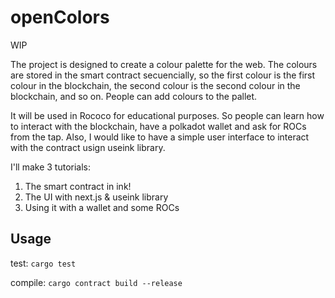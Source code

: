# openColors

WIP

The project is designed to create a colour palette for the web. The colours are stored in the smart contract secuencially, so the first colour is the first colour in the blockchain, the second colour is the second colour in the blockchain, and so on. People can add colours to the pallet.

It will be used in Rococo for educational purposes. So people can learn how to interact with the blockchain, have a polkadot wallet and ask for ROCs from the tap. Also, I would like to have a simple user interface to interact with the contract usign useink library.

I'll make 3 tutorials:

1. The smart contract in ink!
2. The UI with next.js & useink library
3. Using it with a wallet and some ROCs

## Usage

test:
`cargo test`

compile:
`cargo contract build --release`
